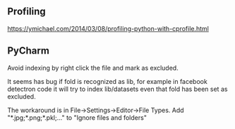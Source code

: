 ## Profiling
https://ymichael.com/2014/03/08/profiling-python-with-cprofile.html

## PyCharm
Avoid indexing by right click the file and mark as excluded.

It seems has bug if fold is recognized as lib, for example in facebook detectron code it will try to index lib/datasets even that fold has been set as excluded.

The workaround is in File->Settings->Editor->File Types. Add "\*.jpg;\*.png;\*.pkl;..." to "Ignore files and folders" 
